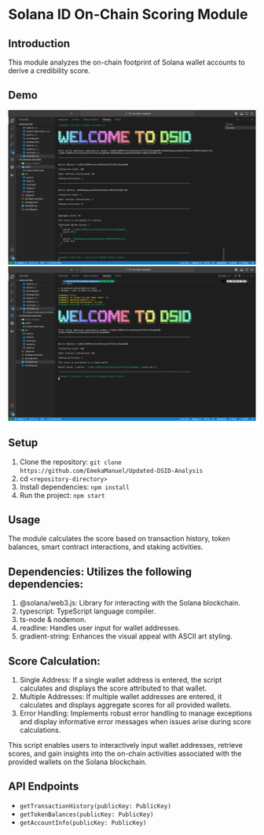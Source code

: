 # Solana ID On-Chain Scoring Module

## Introduction

This module analyzes the on-chain footprint of Solana wallet accounts to derive a credibility score.

## Demo

![Multiple Wallet Demo Screenshot](./public/multiple-wallet-demo.png)
![Single Wallet Demo Screenshot](./public/single-wallet-demo.png)

## Setup

1. Clone the repository: `git clone https://github.com/EmekaManuel/Updated-DSID-Analysis`
2. cd `<repository-directory>`
3. Install dependencies: `npm install`
4. Run the project: `npm start`

## Usage

The module calculates the score based on transaction history, token balances, smart contract interactions, and staking activities.

## Dependencies: Utilizes the following dependencies:

1. @solana/web3.js: Library for interacting with the Solana blockchain.
2. typescript: TypeScript language compiler.
3. ts-node & nodemon.
4. readline: Handles user input for wallet addresses.
5. gradient-string: Enhances the visual appeal with ASCII art styling.

## Score Calculation:

1. Single Address: If a single wallet address is entered, the script calculates and displays the score attributed to that wallet.
2. Multiple Addresses: If multiple wallet addresses are entered, it calculates and displays aggregate scores for all provided wallets.
3. Error Handling: Implements robust error handling to manage exceptions and display informative error messages when issues arise during score calculations.

This script enables users to interactively input wallet addresses, retrieve scores, and gain insights into the on-chain activities associated with the provided wallets on the Solana blockchain.

## API Endpoints

- `getTransactionHistory(publicKey: PublicKey)`
- `getTokenBalances(publicKey: PublicKey)`
- `getAccountInfo(publicKey: PublicKey)`

